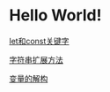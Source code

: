 # Hello World!

[let和const关键字](https://github.com/luoleiself/summary/blob/master/ECMAScript6/letAndconst.js)

[字符串扩展方法](https://github.com/luoleiself/summary/blob/master/ECMAScript6/stringExpand)
 
[变量的解构](https://github.com/luoleiself/summary/blob/master/ECMAScript6/variableDeconstruct.js)
